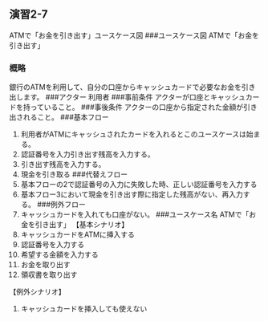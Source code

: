 ## 演習2-7
ATMで「お金を引き出す」ユースケース図
###ユースケース図
ATMで「お金を引き出す」
### 概略
銀行のATMを利用して、自分の口座からキャッシュカードで必要なお金を引き出します。
###アクター
利用者
###事前条件
アクターが口座とキャッシュカードを持っていること。
###事後条件
アクターの口座から指定された金額が引き出されること。
###基本フロー
1. 利用者がATMにキャッシュされたカードを入れるとこのユースケースは始まる。
2. 認証番号を入力引き出す残高を入力する。
3. 引き出す残高を入力する。
3. 現金を引き取る
###代替えフロー
1. 基本フローの2で認証番号の入力に失敗した時、正しい認証番号を入力する
1. 基本フロー3において現金を引き出す際に指定した残高がない、再入力する。
###例外フロー
1. キャッシュカードを入れても口座がない。
###ユースケース名
ATMで「お金を引き出す」
【基本シナリオ】
1. キャッシュカードをATMに挿入する
2. 認証番号を入力する
3. 希望する金額を入力する
4. お金を取り出す
5. 領収書を取り出す

【例外シナリオ】
1. キャッシュカードを挿入しても使えない